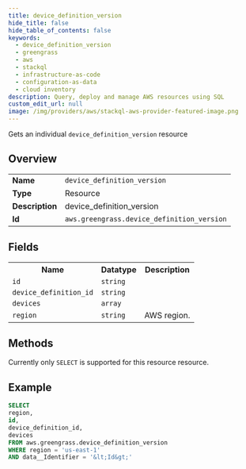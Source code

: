 ```yaml
---
title: device_definition_version
hide_title: false
hide_table_of_contents: false
keywords:
  - device_definition_version
  - greengrass
  - aws
  - stackql
  - infrastructure-as-code
  - configuration-as-data
  - cloud inventory
description: Query, deploy and manage AWS resources using SQL
custom_edit_url: null
image: /img/providers/aws/stackql-aws-provider-featured-image.png
---
```

Gets an individual <code>device_definition_version</code> resource

## Overview
<table><tbody>
<tr><td><b>Name</b></td><td><code>device_definition_version</code></td></tr>
<tr><td><b>Type</b></td><td>Resource</td></tr>
<tr><td><b>Description</b></td><td>device_definition_version</td></tr>
<tr><td><b>Id</b></td><td><code>aws.greengrass.device_definition_version</code></td></tr>
</tbody></table>

## Fields
<table><tbody>
<tr><th>Name</th><th>Datatype</th><th>Description</th></tr>
<tr><td><code>id</code></td><td><code>string</code></td><td></td></tr>
<tr><td><code>device_definition_id</code></td><td><code>string</code></td><td></td></tr>
<tr><td><code>devices</code></td><td><code>array</code></td><td></td></tr>
<tr><td><code>region</code></td><td><code>string</code></td><td>AWS region.</td></tr>

</tbody></table>

## Methods
Currently only <code>SELECT</code> is supported for this resource resource.





## Example
```sql
SELECT
region,
id,
device_definition_id,
devices
FROM aws.greengrass.device_definition_version
WHERE region = 'us-east-1'
AND data__Identifier = '&lt;Id&gt;'
```
